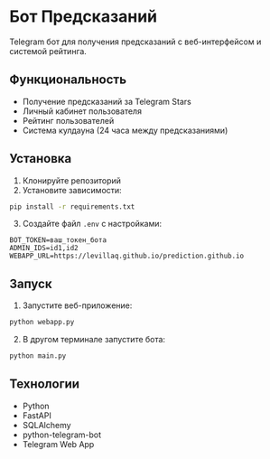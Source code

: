 # Бот Предсказаний

Telegram бот для получения предсказаний с веб-интерфейсом и системой рейтинга.

## Функциональность

- Получение предсказаний за Telegram Stars
- Личный кабинет пользователя
- Рейтинг пользователей
- Система кулдауна (24 часа между предсказаниями)

## Установка

1. Клонируйте репозиторий
2. Установите зависимости:
```bash
pip install -r requirements.txt
```
3. Создайте файл `.env` с настройками:
```
BOT_TOKEN=ваш_токен_бота
ADMIN_IDS=id1,id2
WEBAPP_URL=https://levillaq.github.io/prediction.github.io
```

## Запуск

1. Запустите веб-приложение:
```bash
python webapp.py
```

2. В другом терминале запустите бота:
```bash
python main.py
```

## Технологии

- Python
- FastAPI
- SQLAlchemy
- python-telegram-bot
- Telegram Web App
